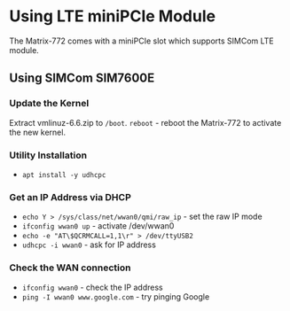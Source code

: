# Using LTE miniPCIe Module

The Matrix-772 comes with a miniPCIe slot which supports SIMCom LTE module.

## Using SIMCom SIM7600E

### Update the Kernel
Extract vmlinuz-6.6.zip to `/boot`.
`reboot` - reboot the Matrix-772 to activate the new kernel.

### Utility Installation
- `apt install -y udhcpc`

### Get an IP Address via DHCP
- `echo Y > /sys/class/net/wwan0/qmi/raw_ip` - set the raw IP mode
- `ifconfig wwan0 up` - activate /dev/wwan0
- `echo -e "AT\$QCRMCALL=1,1\r" > /dev/ttyUSB2`
- `udhcpc -i wwan0` - ask for IP address

### Check the WAN connection
- `ifconfig wwan0` - check the IP address
- `ping -I wwan0 www.google.com` - try pinging Google
